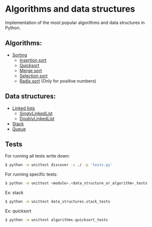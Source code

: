 # Algorithms and data structures

Implementation of the most popular algorithms and data structures in Python.

## Algorithms:

-   [Sorting](algorithms/sorting/)
    -   [Insertion sort](algorithms/sorting/insertion_sort/insertion_sort.py)
    -   [Quicksort](algorithms/sorting/quicksort/quicksort.py)
    -   [Merge sort](algorithms/sorting/merge_sort/merge_sort.py)
    -   [Selection sort](algorithms/sorting/selection_sort/selection_sort.py)
    -   [Radix sort](algorithms/sorting/radix_sort/radix_sort.py) (Only for positive numbers)

## Data structures:

-   [Linked lists](data_structures/linked_lists/)
    -   [SinglyLinkedList](data_structures/linked_lists/singly_linked_list/singly_linked_list.py)
    -   [DoublyLinkedList](data_structures/linked_lists/doubly_linked_list/doubly_linked_list.py)
-   [Stack](data_structures/stack/stack.py)
-   [Queue](data_structures/queue/queue.py)

## Tests

For running all tests write down:

```bash
$ python -m unittest discover -s ./ -p 'tests.py'
```

For running specific tests:

```bash
$ python -m unittest <module>.<data_structure_or_algorithm>_tests
```

Ex: stack

```bash
$ python -m unittest data_structures.stack_tests
```

Ex: quicksort

```bash
$ python -m unittest algorithms.quicksort_tests
```
